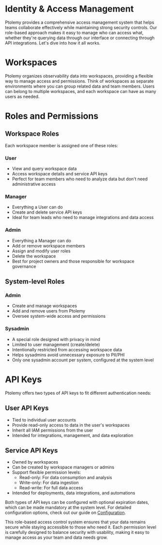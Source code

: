 # Identity & Access Management

Ptolemy provides a comprehensive access management system that helps teams collaborate effectively while maintaining strong security controls. Our role-based approach makes it easy to manage who can access what, whether they're querying data through our interface or connecting through API integrations. Let's dive into how it all works.

# Workspaces
Ptolemy organizes observability data into workspaces, providing a flexible way to manage access and permissions. Think of workspaces as separate environments where you can group related data and team members. Users can belong to multiple workspaces, and each workspace can have as many users as needed.
# Roles and Permissions
## Workspace Roles
Each workspace member is assigned one of these roles:

### User

- View and query workspace data
- Access workspace details and service API keys
- Perfect for team members who need to analyze data but don't need administrative access


### Manager

- Everything a User can do
- Create and delete service API keys
- Ideal for team leads who need to manage integrations and data access


### Admin

- Everything a Manager can do
- Add or remove workspace members
- Assign and modify user roles
- Delete the workspace
- Best for project owners and those responsible for workspace governance


## System-level Roles

### Admin

- Create and manage workspaces
- Add and remove users from Ptolemy
- Oversee system-wide access and permissions


### Sysadmin

- A special role designed with privacy in mind
- Limited to user management (create/delete)
- Intentionally restricted from accessing workspace data
- Helps sysadmins avoid unnecessary exposure to PII/PHI
- Only one sysadmin account per system, configured at the system level



# API Keys
Ptolemy offers two types of API keys to fit different authentication needs:

## User API Keys

- Tied to individual user accounts
- Provide read-only access to data in the user's workspaces
- Inherit all IAM permissions from the user
- Intended for integrations, management, and data exploration

## Service API Keys

- Owned by workspaces
- Can be created by workspace managers or admins
- Support flexible permission levels:
    - Read-only: For data consumption and analysis
    - Write-only: For data ingestion
    - Read-write: For full data access
- Intended for deployments, data integrations, and automations

Both types of API keys can be configured with optional expiration dates, which can be made mandatory at the system level. For detailed configuration options, check out our guide on [Configuration](../getting_started/configuration.md).

This role-based access control system ensures that your data remains secure while staying accessible to those who need it. Each permission level is carefully designed to balance security with usability, making it easy to manage access as your team and data needs grow.
